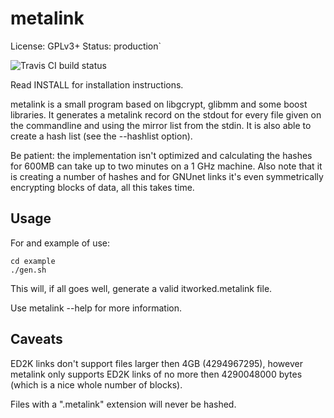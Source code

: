 metalink
========

License: GPLv3+
Status: production`

![Travis CI build status](https://travis-ci.org/metalink-dev/command.svg?branch=master)

Read INSTALL for installation instructions.

metalink is a small program based on libgcrypt, glibmm and some boost libraries.
It generates a metalink record on the stdout for every file given on the
commandline and using the mirror list from the stdin.
It is also able to create a hash list (see the --hashlist option).

Be patient: the implementation isn't optimized and calculating
the hashes for 600MB can take up to two minutes on a 1 GHz machine.
Also note that it is creating a number of hashes and for GNUnet
links it's even symmetrically encrypting blocks of data, all this
takes time.

Usage
-----
For and example of use:

    cd example
    ./gen.sh

This will, if all goes well, generate a valid itworked.metalink file.

Use metalink --help for more information.


Caveats
-------
ED2K links don't support files larger then 4GB (4294967295),
however metalink only supports ED2K links of no more then 4290048000 bytes
 (which is a nice whole number of blocks).

Files with a ".metalink" extension will never be hashed.
